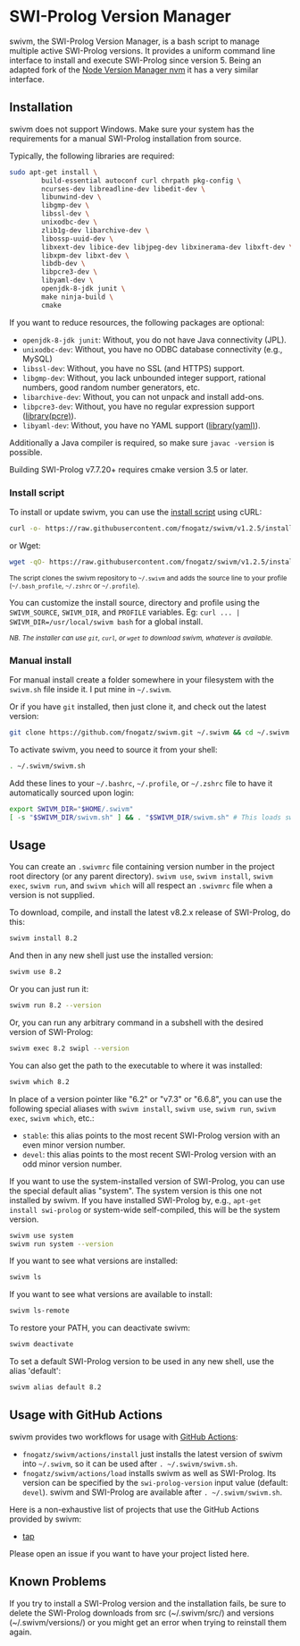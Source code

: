 # SWI-Prolog Version Manager

swivm, the SWI-Prolog Version Manager, is a bash script to manage multiple active SWI-Prolog versions. It provides a uniform command line interface to install and execute SWI-Prolog since version 5. Being an adapted fork of the [Node Version Manager nvm](https://github.com/nvm-sh/nvm) it has a very similar interface.

## Installation

swivm does not support Windows. Make sure your system has the requirements for a manual SWI-Prolog installation from source.

Typically, the following libraries are required:

```sh
sudo apt-get install \
        build-essential autoconf curl chrpath pkg-config \
        ncurses-dev libreadline-dev libedit-dev \
        libunwind-dev \
        libgmp-dev \
        libssl-dev \
        unixodbc-dev \
        zlib1g-dev libarchive-dev \
        libossp-uuid-dev \
        libxext-dev libice-dev libjpeg-dev libxinerama-dev libxft-dev \
        libxpm-dev libxt-dev \
        libdb-dev \
        libpcre3-dev \
        libyaml-dev \
        openjdk-8-jdk junit \
        make ninja-build \
        cmake
```

If you want to reduce resources, the following packages are optional:

- `openjdk-8-jdk junit`: Without, you do not have Java connectivity (JPL).
- `unixodbc-dev`: Without, you have no ODBC database connectivity (e.g., MySQL)
- `libssl-dev`: Without, you have no SSL (and HTTPS) support.
- `libgmp-dev`: Without, you lack unbounded integer support, rational numbers, good random number generators, etc.
- `libarchive-dev`: Without, you can not unpack and install add-ons.
- `libpcre3-dev`: Without, you have no regular expression support ([library(pcre)](http://www.swi-prolog.org/pldoc/doc/_SWI_/library/pcre.pl)).
- `libyaml-dev`: Without, you have no YAML support ([library(yaml)](http://www.swi-prolog.org/pldoc/doc/_SWI_/library/yaml.pl)).

Additionally a Java compiler is required, so make sure `javac -version` is possible.

Building SWI-Prolog v7.7.20+ requires cmake version 3.5 or later.

### Install script

To install or update swivm, you can use the [install script](https://github.com/fnogatz/swivm/blob/v1.2.5/install.sh) using cURL:

```sh
curl -o- https://raw.githubusercontent.com/fnogatz/swivm/v1.2.5/install.sh | bash
```

or Wget:

```sh
wget -qO- https://raw.githubusercontent.com/fnogatz/swivm/v1.2.5/install.sh | bash
```

<sub>The script clones the swivm repository to `~/.swivm` and adds the source line to your profile (`~/.bash_profile`, `~/.zshrc` or `~/.profile`).</sub>

You can customize the install source, directory and profile using the `SWIVM_SOURCE`, `SWIVM_DIR`, and `PROFILE` variables.
Eg: `curl ... | SWIVM_DIR=/usr/local/swivm bash` for a global install.

<sub>_NB. The installer can use `git`, `curl`, or `wget` to download swivm, whatever is available._</sub>

### Manual install

For manual install create a folder somewhere in your filesystem with the `swivm.sh` file inside it. I put mine in `~/.swivm`.

Or if you have `git` installed, then just clone it, and check out the latest version:

```sh
git clone https://github.com/fnogatz/swivm.git ~/.swivm && cd ~/.swivm && git checkout `git describe --abbrev=0 --tags`
```

To activate swivm, you need to source it from your shell:

```sh
. ~/.swivm/swivm.sh
```

Add these lines to your `~/.bashrc`, `~/.profile`, or `~/.zshrc` file to have it automatically sourced upon login:

```sh
export SWIVM_DIR="$HOME/.swivm"
[ -s "$SWIVM_DIR/swivm.sh" ] && . "$SWIVM_DIR/swivm.sh" # This loads swivm
```

## Usage

You can create an `.swivmrc` file containing version number in the project root directory (or any parent directory).
`swivm use`, `swivm install`, `swivm exec`, `swivm run`, and `swivm which` will all respect an `.swivmrc` file when a version is not supplied.

To download, compile, and install the latest v8.2.x release of SWI-Prolog, do this:

```sh
swivm install 8.2
```

And then in any new shell just use the installed version:

```sh
swivm use 8.2
```

Or you can just run it:

```sh
swivm run 8.2 --version
```

Or, you can run any arbitrary command in a subshell with the desired version of SWI-Prolog:

```sh
swivm exec 8.2 swipl --version
```

You can also get the path to the executable to where it was installed:

```sh
swivm which 8.2
```

In place of a version pointer like "6.2" or "v7.3" or "6.6.8", you can use the following special aliases with `swivm install`, `swivm use`, `swivm run`, `swivm exec`, `swivm which`, etc.:

- `stable`: this alias points to the most recent SWI-Prolog version with an even minor version number.
- `devel`: this alias points to the most recent SWI-Prolog version with an odd minor version number.

If you want to use the system-installed version of SWI-Prolog, you can use the special default alias "system". The system version is this one not installed by swivm. If you have installed SWI-Prolog by, e.g., `apt-get install swi-prolog` or system-wide self-compiled, this will be the system version.

```sh
swivm use system
swivm run system --version
```

If you want to see what versions are installed:

```sh
swivm ls
```

If you want to see what versions are available to install:

```sh
swivm ls-remote
```

To restore your PATH, you can deactivate swivm:

```sh
swivm deactivate
```

To set a default SWI-Prolog version to be used in any new shell, use the alias 'default':

```sh
swivm alias default 8.2
```

## Usage with GitHub Actions

swivm provides two workflows for usage with [GitHub Actions](https://docs.github.com/en/actions/learn-github-actions):

- `fnogatz/swivm/actions/install` just installs the latest version of swivm into `~/.swivm`, so it can be used after `. ~/.swivm/swivm.sh`.
- `fnogatz/swivm/actions/load` installs swivm as well as SWI-Prolog. Its version can be specified by the `swi-prolog-version` input value (default: `devel`). swivm and SWI-Prolog are available after `. ~/.swivm/swivm.sh`.

Here is a non-exhaustive list of projects that use the GitHub Actions provided by swivm:

- [tap](https://github.com/fnogatz/tap)

Please open an issue if you want to have your project listed here.

## Known Problems

If you try to install a SWI-Prolog version and the installation fails, be sure to delete the SWI-Prolog downloads from src (\~/.swivm/src/) and versions (\~/.swivm/versions/) or you might get an error when trying to reinstall them again.

